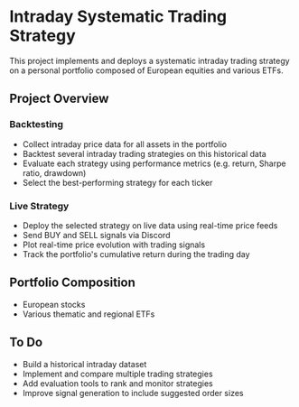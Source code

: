 # Intraday Systematic Trading Strategy

This project implements and deploys a systematic intraday trading strategy on a personal portfolio composed of European equities and various ETFs.

## Project Overview

### Backtesting

- Collect intraday price data for all assets in the portfolio
- Backtest several intraday trading strategies on this historical data
- Evaluate each strategy using performance metrics (e.g. return, Sharpe ratio, drawdown)
- Select the best-performing strategy for each ticker

### Live Strategy

- Deploy the selected strategy on live data using real-time price feeds
- Send BUY and SELL signals via Discord
- Plot real-time price evolution with trading signals
- Track the portfolio's cumulative return during the trading day

## Portfolio Composition

- European stocks
- Various thematic and regional ETFs

## To Do

- Build a historical intraday dataset
- Implement and compare multiple trading strategies
- Add evaluation tools to rank and monitor strategies
- Improve signal generation to include suggested order sizes



